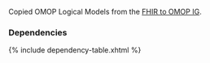
Copied OMOP Logical Models from the [FHIR to OMOP IG](https://github.com/HL7/fhir-omop-ig/tree/main/input/fsh).

### Dependencies

{% include dependency-table.xhtml %}
